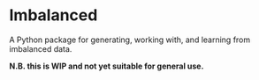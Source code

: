 
# Imbalanced

A Python package for generating, working with, and learning from imbalanced
data.

**N.B. this is WIP and not yet suitable for general use.**
